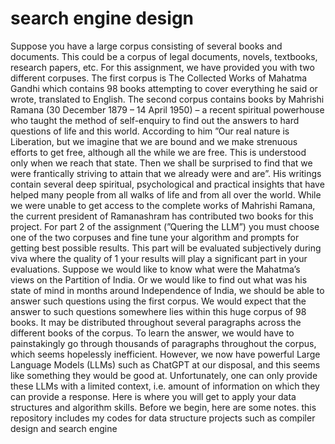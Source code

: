# search engine design
Suppose you have a large corpus consisting of several books and documents. This could be a corpus of legal
documents, novels, textbooks, research papers, etc. For this assignment, we have provided you with two
different corpuses.
The first corpus is The Collected Works of Mahatma Gandhi which contains 98 books attempting to cover
everything he said or wrote, translated to English. The second corpus contains books by Mahrishi Ramana
(30 December 1879 – 14 April 1950) – a recent spiritual powerhouse who taught the method of self-enquiry
to find out the answers to hard questions of life and this world. According to him ”Our real nature is
Liberation, but we imagine that we are bound and we make strenuous efforts to get free, although all the
while we are free. This is understood only when we reach that state. Then we shall be surprised to find
that we were frantically striving to attain that we already were and are”. His writings contain several deep
spiritual, psychological and practical insights that have helped many people from all walks of life and from
all over the world. While we were unable to get access to the complete works of Mahrishi Ramana, the
current president of Ramanashram has contributed two books for this project. For part 2 of the assignment
(”Quering the LLM”) you must choose one of the two corpuses and fine tune your algorithm and prompts
for getting best possible results. This part will be evaluated subjectively during viva where the quality of
1
your results will play a significant part in your evaluations.
Suppose we would like to know what were the Mahatma’s views on the Partition of India. Or we would
like to find out what was his state of mind in months around Independence of India, we should be able to
answer such questions using the first corpus. We would expect that the answer to such questions somewhere
lies within this huge corpus of 98 books. It may be distributed throughout several paragraphs across the
different books of the corpus. To learn the answer, we would have to painstakingly go through thousands of
paragraphs throughout the corpus, which seems hopelessly inefficient.
However, we now have powerful Large Language Models (LLMs) such as ChatGPT at our disposal, and
this seems like something they would be good at. Unfortunately, one can only provide these LLMs with a
limited context, i.e. amount of information on which they can provide a response. Here is where you will get
to apply your data structures and algorithm skills. Before we begin, here are some notes.
this repository includes my codes for data structure projects such as compiler design and search engine

